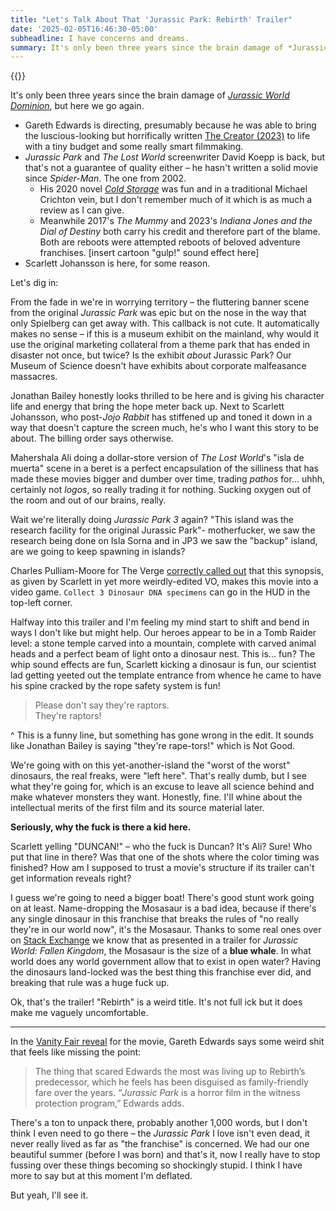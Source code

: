 ```yaml
---
title: "Let's Talk About That 'Jurassic Park: Rebirth' Trailer"
date: '2025-02-05T16:46:30-05:00'
subheadline: I have concerns and dreams.
summary: It's only been three years since the brain damage of *Jurassic World Dominion*, but here we go again. I have concerns.
---
```


{{<youtube jan5CFWs9ic>}}

It's only been three years since the brain damage of [*Jurassic World Dominion*](https://www.imdb.com/title/tt8041270/), but here we go again.

- Gareth Edwards is directing, presumably because he was able to bring the luscious-looking but horrifically written [The Creator (2023)](https://www.imdb.com/title/tt11858890/?ref_=nm_flmg_job_2_cdt_t_1) to life with a tiny budget and some really smart filmmaking.
- *Jurassic Park* and *The Lost World* screenwriter David Koepp is back, but that's not a guarantee of quality either – he hasn't written a solid movie since *Spider-Man*. The one from 2002.
 	- His 2020 novel [*Cold Storage*](https://coldstorage.davidkoepp.com/) was fun and in a traditional Michael Crichton vein, but I don't remember much of it which is as much a review as I can give.
 	- Meanwhile 2017's *The Mummy* and 2023's *Indiana Jones and the Dial of Destiny* both carry his credit and therefore part of the blame. Both are reboots were attempted reboots of beloved adventure franchises. [insert cartoon "gulp!" sound effect here]
- Scarlett Johansson is here, for some reason.

Let's dig in:

From the fade in we're in worrying territory – the fluttering banner scene from the original *Jurassic Park* was epic but on the nose in the way that only Spielberg can get away with. This callback is not cute. It automatically makes no sense – if this is a museum exhibit on the mainland, why would it use the original marketing collateral from a theme park that has ended in disaster not once, but twice? Is the exhibit *about* Jurassic Park? Our Museum of Science doesn't have exhibits about corporate malfeasance massacres.

Jonathan Bailey honestly looks thrilled to be here and is giving his character life and energy that bring the hope meter back up. Next to Scarlett Johansson, who post-*Jojo Rabbit* has stiffened up and toned it down in a way that doesn't capture the screen much, he's who I want this story to be about. The billing order says otherwise.

Mahershala Ali doing a dollar-store version of *The Lost World*'s "isla de muerta" scene in a beret is a perfect encapsulation of the silliness that has made these movies bigger and dumber over time, trading *pathos* for... uhhh, certainly not *logos*, so really trading it for nothing. Sucking oxygen out of the room and out of our brains, really.

Wait we're literally doing *Jurassic Park 3* again? "This island was the research facility for the original Jurassic Park"- motherfucker, we saw the research being done on Isla Sorna and in JP3 we saw the "backup" island, are we going to keep spawning in islands?

Charles Pulliam-Moore for The Verge [correctly called out](https://www.theverge.com/trailers/606484/jurassic-world-rebirth-trailer-premiere-date) that this synopsis, as given by Scarlett in yet more weirdly-edited VO, makes this movie into a video game. `Collect 3 Dinosaur DNA specimens` can go in the HUD in the top-left corner.

Halfway into this trailer and I'm feeling my mind start to shift and bend in ways I don't like but might help. Our heroes appear to be in a Tomb Raider level: a stone temple carved into a mountain, complete with carved animal heads and a perfect beam of light onto a dinosaur nest. This is... fun? The whip sound effects are fun, Scarlett kicking a dinosaur is fun, our scientist lad getting yeeted out the template entrance from whence he came to have his spine cracked by the rope safety system is fun!

> Please don't say they're raptors.\
They're raptors!

^ This is a funny line, but something has gone wrong in the edit. It sounds like Jonathan Bailey is saying "they're rape-tors!" which is Not Good.

We're going with on this yet-another-island the "worst of the worst" dinosaurs, the real freaks, were "left here". That's really dumb, but I see what they're going for, which is an excuse to leave all science behind and make whatever monsters they want. Honestly, fine. I'll whine about the intellectual merits of the first film and its source material later.

**Seriously, why the fuck is there a kid here.**

Scarlett yelling "DUNCAN!" – who the fuck is Duncan? It's Ali? Sure! Who put that line in there? Was that one of the shots where the color timing was finished? How am I supposed to trust a movie's structure if its trailer can't get information reveals right?

I guess we're going to need a bigger boat! There's good stunt work going on at least. Name-dropping the Mosasaur is a bad idea, because if there's any single dinosaur in this franchise that breaks the rules of "no really they're in our world now", it's the Mosasaur. Thanks to some real ones over on [Stack Exchange](https://scifi.stackexchange.com/questions/189351/how-large-exactly-is-the-mosasaurus-in-jurassic-world) we know that as presented in a trailer for *Jurassic World: Fallen Kingdom*, the Mosasaur is the size of a **blue whale**. In what world does any world government allow that to exist in open water? Having the dinosaurs land-locked was the best thing this franchise ever did, and breaking that rule was a huge fuck up.

Ok, that's the trailer! "Rebirth" is a weird title. It's not full ick but it does make me vaguely uncomfortable.

---

In the [Vanity Fair reveal](https://www.vanityfair.com/hollywood/story/jurassic-world-rebirth-first-look) for the movie, Gareth Edwards says some weird shit that feels like missing the point:

> The thing that scared Edwards the most was living up to Rebirth’s predecessor, which he feels has been disguised as family-friendly fare over the years. “*Jurassic Park* is a horror film in the witness protection program,” Edwards adds.

There's a ton to unpack there, probably another 1,000 words, but I don't think I even need to go there – the *Jurassic Park* I love isn't even dead, it never really lived as far as "the franchise" is concerned. We had our one beautiful summer (before I was born) and that's it, now I really have to stop fussing over these things becoming so shockingly stupid. I think I have more to say but at this moment I'm deflated.

But yeah, I'll see it.
